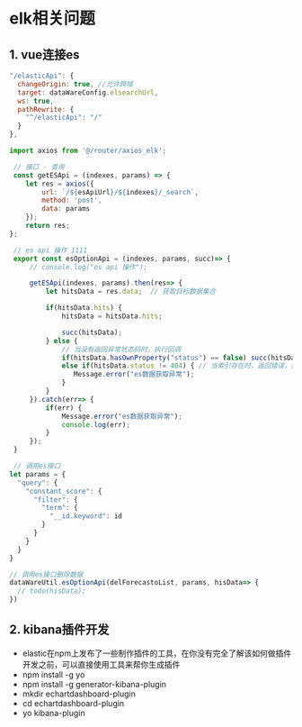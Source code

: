 # elk相关问题

## 1. vue连接es
```js
"/elasticApi": {
  changeOrigin: true, //允许跨域
  target: dataWareConfig.elsearchUrl,
  ws: true,
  pathRewrite: {
    "^/elasticApi": "/"
  }
},

import axios from '@/router/axios_elk';

 // 接口 - 查询
 const getESApi = (indexes, params) => {
    let res = axios({
        url: `/${esApiUrl}/${indexes}/_search`,
        method: 'post',
        data: params
    });
    return res;
};

 // es api 操作 1111
 export const esOptionApi = (indexes, params, succ)=> {
     // console.log("es api 操作");

     getESApi(indexes, params).then(res=> {
         let hitsData = res.data;  // 获取目标数据集合

         if(hitsData.hits) {
             hitsData = hitsData.hits;

             succ(hitsData);
         } else {
             // 当没有返回异常状态码时，执行回调
             if(hitsData.hasOwnProperty("status") == false) succ(hitsData);
             else if(hitsData.status != 404) { // 当索引存在时，返回错误，需要提示
                Message.error("es数据获取异常");
             }
         }
     }).catch(err=> {
         if(err) {
             Message.error("es数据获取异常");
             console.log(err);
         }
     });
 }

 // 调用es接口
let params = {
  "query": {
    "constant_score": {
      "filter": {
        "term": {
          "__id.keyword": id
        }
      }
    }
  }
}

// 调用es接口删除数据
dataWareUtil.esOptionApi(delForecastoList, params, hisData=> {
  // todo(hisData);
})
```

## 2. kibana插件开发
- elastic在npm上发布了一些制作插件的工具，在你没有完全了解该如何做插件开发之前，可以直接使用工具来帮你生成插件
- npm install -g yo
- npm install -g generator-kibana-plugin
- mkdir echartdashboard-plugin
- cd echartdashboard-plugin
- yo kibana-plugin